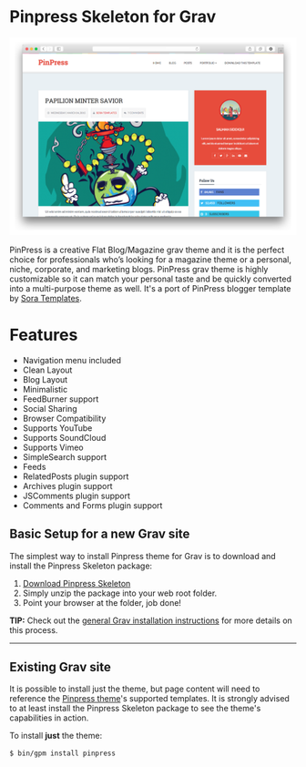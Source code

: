 # Pinpress Skeleton for Grav

![Pinpress](assets/readme_1.png)

PinPress is a creative Flat Blog/Magazine grav theme and it is the perfect choice for professionals who’s looking for a magazine theme or a personal, niche, corporate, and marketing blogs. PinPress grav theme is highly customizable so it can match your personal taste and be quickly converted into a multi-purpose theme as well. It's a port of PinPress blogger template by [Sora Templates](http://www.soratemplates.com/).

# Features

* Navigation menu included
* Clean Layout
* Blog Layout
* Minimalistic
* FeedBurner support
* Social Sharing
* Browser Compatibility
* Supports YouTube
* Supports SoundCloud
* Supports Vimeo
* SimpleSearch support
* Feeds
* RelatedPosts plugin support
* Archives plugin support
* JSComments plugin support
* Comments and Forms plugin support

## Basic Setup for a new Grav site

The simplest way to install Pinpress theme for Grav is to download and install the Pinpress Skeleton package:

1. [Download Pinpress Skeleton](http://getgrav.org/downloads/skeletons#extras)
2. Simply unzip the package into your web root folder.
3. Point your browser at the folder, job done!

**TIP:** Check out the [general Grav installation instructions](http://learn.getgrav.org/basics/installation) for more details on this process.

---

## Existing Grav site

It is possible to install just the theme, but page content will need to reference the [Pinpress theme](https://github.com/getgrav/grav-theme-pinpress)'s supported templates.  It is strongly advised to at least install the Pinpress Skeleton package to see the theme's capabilities in action.

To install  **just** the theme:

```
$ bin/gpm install pinpress
```
